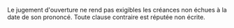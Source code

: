   
 Le jugement d'ouverture ne rend pas exigibles les créances non échues à la date de son prononcé. Toute clause contraire est réputée non écrite.  

  
